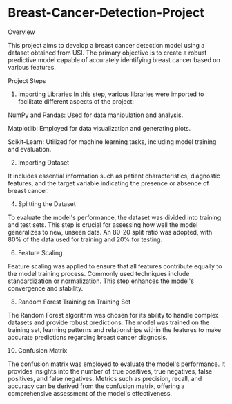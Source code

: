 # Breast-Cancer-Detection-Project

Overview

This project aims to develop a breast cancer detection model using a dataset obtained from USI. The primary objective is to create a robust predictive model capable of accurately identifying breast cancer based on various features.

Project Steps

1. Importing Libraries 
In this step, various libraries were imported to facilitate different aspects of the project:

NumPy and Pandas: Used for data manipulation and analysis.

Matplotlib: Employed for data visualization and generating plots.

Scikit-Learn: Utilized for machine learning tasks, including model training and evaluation.


2. Importing Dataset

It includes essential information such as patient characteristics, diagnostic features, and the target variable indicating the presence or absence of breast cancer.

4. Splitting the Dataset
   
To evaluate the model's performance, the dataset was divided into training and test sets. This step is crucial for assessing how well the model generalizes to new, unseen data. An 80-20 split ratio was adopted, with 80% of the data used for training and 20% for testing.

6. Feature Scaling
   
Feature scaling was applied to ensure that all features contribute equally to the model training process. Commonly used techniques include standardization or normalization. This step enhances the model's convergence and stability.

8. Random Forest Training on Training Set
   
The Random Forest algorithm was chosen for its ability to handle complex datasets and provide robust predictions. The model was trained on the training set, learning patterns and relationships within the features to make accurate predictions regarding breast cancer diagnosis.

10. Confusion Matrix
    
The confusion matrix was employed to evaluate the model's performance. It provides insights into the number of true positives, true negatives, false positives, and false negatives. Metrics such as precision, recall, and accuracy can be derived from the confusion matrix, offering a comprehensive assessment of the model's effectiveness.
